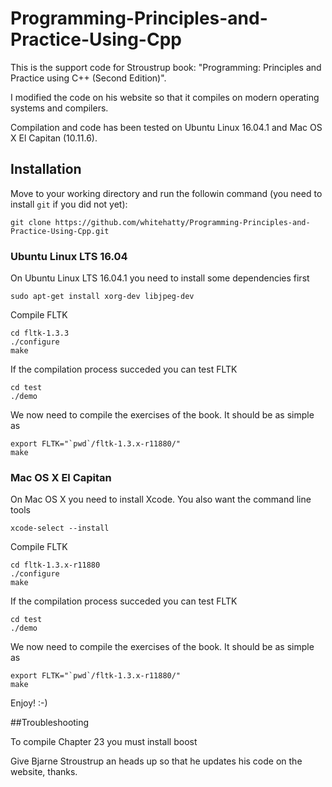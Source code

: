 # Programming-Principles-and-Practice-Using-Cpp
This is the support code for Stroustrup book: "Programming: Principles and Practice using C++ (Second Edition)". 

I modified the code on his website so that it compiles on modern operating systems and compilers.

Compilation and code has been tested on Ubuntu Linux 16.04.1 and Mac OS X El Capitan (10.11.6).

## Installation
Move to your working directory and run the followin command (you need to install `git` if you did not yet):
```
git clone https://github.com/whitehatty/Programming-Principles-and-Practice-Using-Cpp.git
```

### Ubuntu Linux LTS 16.04
On Ubuntu Linux LTS 16.04.1 you need to install some dependencies first
```
sudo apt-get install xorg-dev libjpeg-dev
```
Compile FLTK
```
cd fltk-1.3.3
./configure
make
```
If the compilation process succeded you can test FLTK
```
cd test
./demo
```

We now need to compile the exercises of the book. It should be as simple as
```
export FLTK="`pwd`/fltk-1.3.x-r11880/"
make
```

### Mac OS X El Capitan
On Mac OS X you need to install Xcode. You also want the command line tools
```
xcode-select --install
```

Compile FLTK
```
cd fltk-1.3.x-r11880
./configure
make
```
If the compilation process succeded you can test FLTK
```
cd test
./demo
```

We now need to compile the exercises of the book. It should be as simple as
```
export FLTK="`pwd`/fltk-1.3.x-r11880/"
make
```

Enjoy! :-)

##Troubleshooting

To compile Chapter 23 you must install boost

Give Bjarne Stroustrup an heads up so that he updates his code on the website, thanks. 
